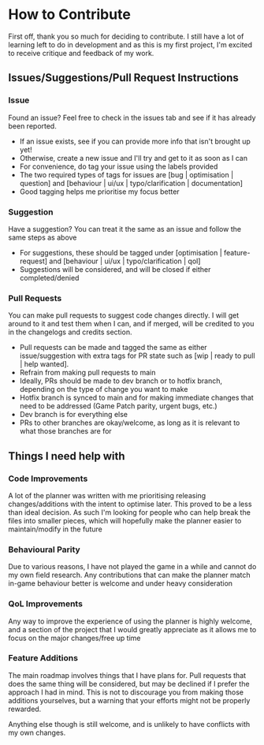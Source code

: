 # How to Contribute

First off, thank you so much for deciding to contribute.
I still have a lot of learning left to do in development and as this is my first project,
I'm excited to receive critique and feedback of my work.

## Issues/Suggestions/Pull Request Instructions

### Issue

Found an issue? Feel free to check in the issues tab and see if it has already been reported.

- If an issue exists, see if you can provide more info that isn't brought up yet!
- Otherwise, create a new issue and I'll try and get to it as soon as I can
- For convenience, do tag your issue using the labels provided
- The two required types of tags for issues are [bug | optimisation | question] and [behaviour | ui/ux | typo/clarification | documentation]
- Good tagging helps me prioritise my focus better

### Suggestion

Have a suggestion? You can treat it the same as an issue and follow the same steps as above

- For suggestions, these should be tagged under [optimisation | feature-request] and [behaviour | ui/ux | typo/clarification | qol]
- Suggestions will be considered, and will be closed if either completed/denied

### Pull Requests

You can make pull requests to suggest code changes directly.
I will get around to it and test them when I can, and if merged, will be credited to you in the changelogs and credits section.

- Pull requests can be made and tagged the same as either issue/suggestion with extra tags for PR state such as [wip | ready to pull | help wanted].
- Refrain from making pull requests to main
- Ideally, PRs should be made to dev branch or to hotfix branch, depending on the type of change you want to make
- Hotfix branch is synced to main and for making immediate changes that need to be addressed (Game Patch parity, urgent bugs, etc.)
- Dev branch is for everything else
- PRs to other branches are okay/welcome, as long as it is relevant to what those branches are for

## Things I need help with

### Code Improvements

A lot of the planner was written with me prioritising releasing changes/additions with the intent to optimise later.
This proved to be a less than ideal decision. As such I'm looking for people who can help break the files into smaller pieces,
which will hopefully make the planner easier to maintain/modify in the future

### Behavioural Parity

Due to various reasons, I have not played the game in a while and cannot do my own field research.
Any contributions that can make the planner match in-game behaviour better is welcome and under heavy consideration

### QoL Improvements

Any way to improve the experience of using the planner is highly welcome,
and a section of the project that I would greatly appreciate as it allows me to focus on the major changes/free up time

### Feature Additions

The main roadmap involves things that I have plans for.
Pull requests that does the same thing will be considered,
but may be declined if I prefer the approach I had in mind.
This is not to discourage you from making those additions yourselves, but a warning that your efforts might not be properly rewarded.

Anything else though is still welcome, and is unlikely to have conflicts with my own changes.

